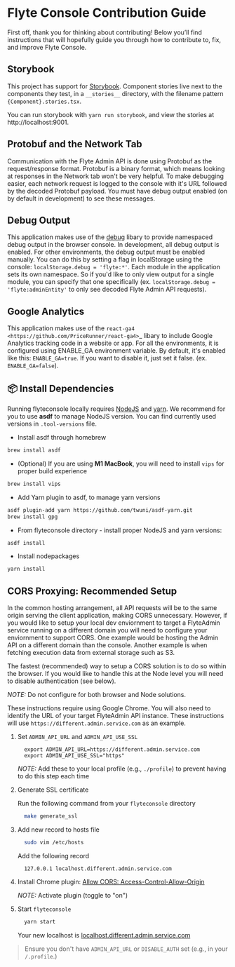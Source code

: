 # Flyte Console Contribution Guide

First off, thank you for thinking about contributing! 
Below you’ll find instructions that will hopefully guide you through how to contribute to, fix, and improve Flyte Console.

## Storybook

This project has support for [Storybook](https://storybook.js.org/).
Component stories live next to the components they test, in a `__stories__`
directory, with the filename pattern `{Component}.stories.tsx`.

You can run storybook with `yarn run storybook`, and view the stories at http://localhost:9001.

## Protobuf and the Network Tab

Communication with the Flyte Admin API is done using Protobuf as the
request/response format. Protobuf is a binary format, which means looking at
responses in the Network tab won't be very helpful. To make debugging easier,
each network request is logged to the console with it's URL followed by the
decoded Protobuf payload. You must have debug output enabled (on by default in
development) to see these messages.

## Debug Output

This application makes use of the [debug](https://github.com/visionmedia/debug)
libary to provide namespaced debug output in the browser console. In
development, all debug output is enabled. For other environments, the debug
output must be enabled manually. You can do this by setting a flag in
localStorage using the console: `localStorage.debug = 'flyte:*'`. Each module in
the application sets its own namespace. So if you'd like to only view output for
a single module, you can specify that one specifically
(ex. ``localStorage.debug = 'flyte:adminEntity'`` to only see decoded Flyte
Admin API requests).

## Google Analytics

This application makes use of the `react-ga4 <https://github.com/PriceRunner/react-ga4>`_
libary to include Google Analytics tracking code in a website or app. For all the environments, it is configured using ENABLE_GA environment variable.
By default, it's enabled like this: ``ENABLE_GA=true``. If you want to disable it, just set it false. (ex. ``ENABLE_GA=false``).

## 📦 Install Dependencies

Running flyteconsole locally requires [NodeJS](https://nodejs.org) and
[yarn](https://yarnpkg.com). We recommend for you to use **asdf** to manage NodeJS version.
You can find currently used versions in `.tool-versions` file.

* Install asdf through homebrew
``` bash
brew install asdf
```

* (Optional) If you are using **M1 MacBook**, you will need to install `vips` for proper build experience
``` bash
brew install vips
```

* Add Yarn plugin to asdf, to manage yarn versions
``` bash
asdf plugin-add yarn https://github.com/twuni/asdf-yarn.git
brew install gpg
```

* From flyteconsole directory - install proper NodeJS and yarn versions:
``` bash
asdf install
```

* Install nodepackages
``` bash
yarn install
```


## CORS Proxying: Recommended Setup

In the common hosting arrangement, all API requests will be to the same origin
serving the client application, making CORS unnecessary. However, if you would like
to setup your local dev enviornment to target a FlyteAdmin service running on a different
domain you will need to configure your enviornment to support CORS. One example would be
hosting the Admin API on a different domain than the console. Another example is
when fetching execution data from external storage such as S3.

The fastest (recommended) way to setup a CORS solution is to do so within the browser. 
If you would like to handle this at the Node level you will need to disable authentication
(see below).

*NOTE:* Do not configure for both browser and Node solutions. 

These instructions require using Google Chrome. You will also need to identify the 
URL of your target FlyteAdmin API instance. These instructions will use
`https://different.admin.service.com` as an example.


1. Set `ADMIN_API_URL` and `ADMIN_API_USE_SSL`
   
    ```
      export ADMIN_API_URL=https://different.admin.service.com
      export ADMIN_API_USE_SSL="https"
    ```

    *NOTE:* Add these to your local profile (e.g., `./profile`) to prevent having to do this step each time

2. Generate SSL certificate

   Run the following command from your `flyteconsole` directory

    ```bash
      make generate_ssl
    ```

3. Add new record to hosts file

    ```bash      
      sudo vim /etc/hosts
    ```

   Add the following record
   
    ```
      127.0.0.1 localhost.different.admin.service.com
    ```

4. Install Chrome plugin: [Allow CORS: Access-Control-Allow-Origin](https://chrome.google.com/webstore/detail/allow-cors-access-control/lhobafahddgcelffkeicbaginigeejlf)

    *NOTE:* Activate plugin (toggle to "on")

5. Start `flyteconsole`

    ```bash
      yarn start
    ```

   Your new localhost is [localhost.different.admin.service.com](http://localhost.different.admin.service.com)

> Ensure you don't have `ADMIN_API_URL` or `DISABLE_AUTH` set (e.g., in your `/.profile`.)
